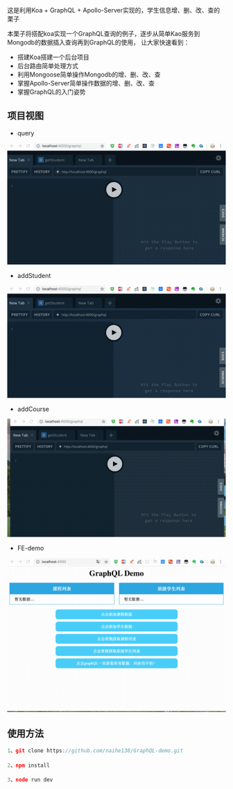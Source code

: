 
这是利用Koa + GraphQL + Apollo-Server实现的，学生信息增、删、改、查的栗子

本栗子将搭配koa实现一个GraphQL查询的例子，逐步从简单Kao服务到Mongodb的数据插入查询再到GraphQL的使用，
让大家快速看到：

* 搭建Koa搭建一个后台项目
* 后台路由简单处理方式
* 利用Mongoose简单操作Mongodb的增、删、改、查
* 掌握Apollo-Server简单操作数据的增、删、改、查
* 掌握GraphQL的入门姿势

## 项目视图

* query

![](./view-demo/query.gif)


* addStudent

![](./view-demo/addstudent.gif)

* addCourse

![](./view-demo/addcourse.gif)


* FE-demo

![](./view-demo/demo.gif)

## 使用方法

````js
1、git clone https://github.com/naihe138/GraphQL-demo.git

2、npm install

3、node run dev

````
